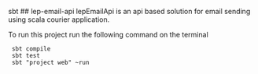 sbt ## lep-email-api
lepEmailApi is an api based solution for email sending using  scala courier application. 



To run this project run the following command on the terminal 
``` 
 sbt compile
 sbt test 
 sbt "project web" ~run 
```
